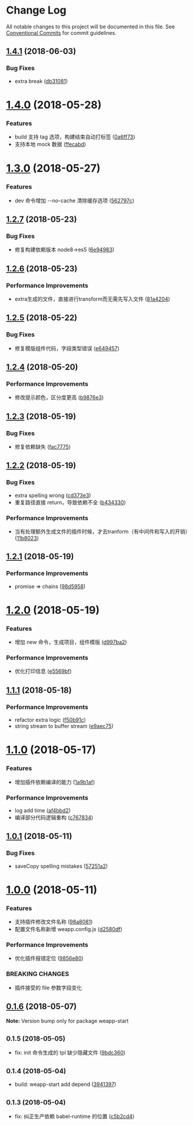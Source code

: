 # Change Log

All notable changes to this project will be documented in this file.
See [Conventional Commits](https://conventionalcommits.org) for commit guidelines.

<a name="1.4.1"></a>
## [1.4.1](https://github.com/tolerance-go/weapp-start/compare/weapp-start@1.4.0...weapp-start@1.4.1) (2018-06-03)


### Bug Fixes

* extra break ([db31081](https://github.com/tolerance-go/weapp-start/commit/db31081))




<a name="1.4.0"></a>
# [1.4.0](https://github.com/tolerance-go/weapp-start/compare/weapp-start@1.3.0...weapp-start@1.4.0) (2018-05-28)


### Features

* build 支持 tag 选项，构建结束自动打标签 ([0a6ff73](https://github.com/tolerance-go/weapp-start/commit/0a6ff73))
* 支持本地 mock 数据 ([ffecabd](https://github.com/tolerance-go/weapp-start/commit/ffecabd))




<a name="1.3.0"></a>
# [1.3.0](https://github.com/tolerance-go/weapp-start/compare/weapp-start@1.2.7...weapp-start@1.3.0) (2018-05-27)


### Features

* dev 命令增加 --no-cache 清除缓存选项 ([562797c](https://github.com/tolerance-go/weapp-start/commit/562797c))




<a name="1.2.7"></a>
## [1.2.7](https://github.com/tolerance-go/weapp-cli/compare/weapp-start@1.2.6...weapp-start@1.2.7) (2018-05-23)


### Bug Fixes

* 修复构建依赖版本 node8->es5 ([6e94983](https://github.com/tolerance-go/weapp-cli/commit/6e94983))




<a name="1.2.6"></a>
## [1.2.6](https://github.com/tolerance-go/weapp-cli/compare/weapp-start@1.2.5...weapp-start@1.2.6) (2018-05-23)


### Performance Improvements

* extra生成的文件，直接进行transform而无需先写入文件 ([81a4204](https://github.com/tolerance-go/weapp-cli/commit/81a4204))




<a name="1.2.5"></a>
## [1.2.5](https://github.com/tolerance-go/weapp-cli/compare/weapp-start@1.2.4...weapp-start@1.2.5) (2018-05-22)


### Bug Fixes

* 修复模版组件代码，字段类型错误 ([e649457](https://github.com/tolerance-go/weapp-cli/commit/e649457))




<a name="1.2.4"></a>
## [1.2.4](https://github.com/tolerance-go/weapp-cli/compare/weapp-start@1.2.3...weapp-start@1.2.4) (2018-05-20)


### Performance Improvements

* 修改提示颜色，区分度更高 ([b9876e3](https://github.com/tolerance-go/weapp-cli/commit/b9876e3))




<a name="1.2.3"></a>
## [1.2.3](https://github.com/tolerance-go/weapp-cli/compare/weapp-start@1.2.2...weapp-start@1.2.3) (2018-05-19)


### Bug Fixes

* 修复依赖缺失 ([fac7775](https://github.com/tolerance-go/weapp-cli/commit/fac7775))




<a name="1.2.2"></a>
## [1.2.2](https://github.com/tolerance-go/weapp-cli/compare/weapp-start@1.2.1...weapp-start@1.2.2) (2018-05-19)


### Bug Fixes

* extra spelling wrong ([cd373e3](https://github.com/tolerance-go/weapp-cli/commit/cd373e3))
* 重复路径直接 return，导致依赖不全 ([b434330](https://github.com/tolerance-go/weapp-cli/commit/b434330))


### Performance Improvements

* 当有处理额外生成文件的插件时候，才去tranform（有中间件和写入的开销） ([11b8023](https://github.com/tolerance-go/weapp-cli/commit/11b8023))




<a name="1.2.1"></a>
## [1.2.1](https://github.com/tolerance-go/weapp-cli/compare/weapp-start@1.2.0...weapp-start@1.2.1) (2018-05-19)


### Performance Improvements

* promise => chains ([98d5958](https://github.com/tolerance-go/weapp-cli/commit/98d5958))




<a name="1.2.0"></a>
# [1.2.0](https://github.com/tolerance-go/weapp-cli/compare/weapp-start@1.1.1...weapp-start@1.2.0) (2018-05-19)


### Features

* 增加 new 命令，生成项目，组件模版 ([d997ba2](https://github.com/tolerance-go/weapp-cli/commit/d997ba2))


### Performance Improvements

* 优化打印信息 ([e5569bf](https://github.com/tolerance-go/weapp-cli/commit/e5569bf))




<a name="1.1.1"></a>
## [1.1.1](https://github.com/tolerance-go/weapp-cli/compare/weapp-start@1.1.0...weapp-start@1.1.1) (2018-05-18)


### Performance Improvements

* refactor extra logic ([f50b91c](https://github.com/tolerance-go/weapp-cli/commit/f50b91c))
* string stream to buffer stream ([e9aec75](https://github.com/tolerance-go/weapp-cli/commit/e9aec75))




<a name="1.1.0"></a>
# [1.1.0](https://github.com/tolerance-go/weapp-cli/compare/weapp-start@1.0.1...weapp-start@1.1.0) (2018-05-17)


### Features

* 增加插件依赖编译的能力 ([1a9b1af](https://github.com/tolerance-go/weapp-cli/commit/1a9b1af))


### Performance Improvements

* log add time ([af4bbd2](https://github.com/tolerance-go/weapp-cli/commit/af4bbd2))
* 编译部分代码逻辑重构 ([c767834](https://github.com/tolerance-go/weapp-cli/commit/c767834))




<a name="1.0.1"></a>
## [1.0.1](https://github.com/tolerance-go/weapp-cli/compare/weapp-start@1.0.0...weapp-start@1.0.1) (2018-05-11)


### Bug Fixes

* saveCopy spelling mistakes ([57251a2](https://github.com/tolerance-go/weapp-cli/commit/57251a2))




<a name="1.0.0"></a>
# [1.0.0](https://github.com/tolerance-go/weapp-cli/compare/weapp-start@0.1.6...weapp-start@1.0.0) (2018-05-11)


### Features

* 支持插件修改文件名称 ([98a8081](https://github.com/tolerance-go/weapp-cli/commit/98a8081))
* 配置文件名称新增 weapp.config.js ([d2580df](https://github.com/tolerance-go/weapp-cli/commit/d2580df))


### Performance Improvements

* 优化插件报错定位 ([9856e80](https://github.com/tolerance-go/weapp-cli/commit/9856e80))


### BREAKING CHANGES

* 插件接受的 file 参数字段变化




<a name="0.1.6"></a>
## [0.1.6](https://github.com/tolerance-go/weapp-cli/compare/weapp-start@0.1.5...weapp-start@0.1.6) (2018-05-07)




**Note:** Version bump only for package weapp-start

<a name="0.1.5"></a>
## <small>0.1.5 (2018-05-05)</small>

* fix: init 命令生成的 tpl 缺少隐藏文件 ([9bdc360](https://github.com/tolerance-go/weapp-cli/commit/9bdc360))




<a name="0.1.4"></a>
## <small>0.1.4 (2018-05-04)</small>

* build: weapp-start add depend ([3941397](https://github.com/tolerance-go/weapp-cli/commit/3941397))




<a name="0.1.3"></a>
## <small>0.1.3 (2018-05-04)</small>

* fix: 纠正生产依赖 babel-runtime 的位置 ([c5b2cd4](https://github.com/tolerance-go/weapp-cli/commit/c5b2cd4))
